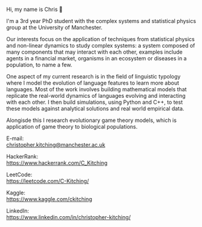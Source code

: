 Hi, my name is Chris 👋  

I'm a 3rd year PhD student with the complex systems and statistical physics group at the University of Manchester.  

Our interests focus on the application of techniques from statistical physics and non-linear dynamics to study complex systems: a system composed of many components 
that may interact with each other, examples include agents in a financial market, organisms in an ecosystem or diseases in a population, to name a few.

One aspect of my current research is in the field of linguistic typology where I model the evolution of language features to learn more about languages. Most of the work involves 
building mathematical models that replicate the real-world dynamics of languages evolving and interacting with each other. I then build simulations, using Python 
and C++, to test these models against analytical solutions and real world empirical data. 

Alongisde this I research evolutionary game theory models, which is application of game theory to biological populations. 

E-mail:   
christopher.kitching@manchester.ac.uk

HackerRank:  
https://www.hackerrank.com/C_Kitching

LeetCode:  
https://leetcode.com/C-Kitching/

Kaggle:  
https://www.kaggle.com/ckitching

LinkedIn:  
https://www.linkedin.com/in/christopher-kitching/

<!---
C-Kitching/C-Kitching is a ✨ special ✨ repository because its `README.md` (this file) appears on your GitHub profile.
You can click the Preview link to take a look at your changes.
--->

